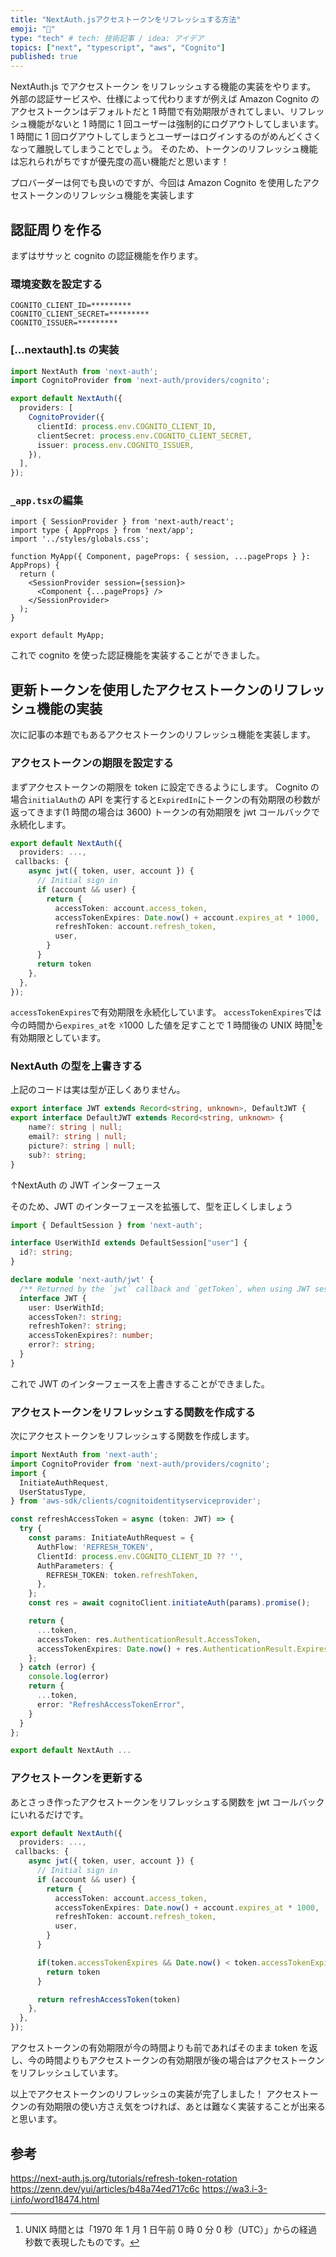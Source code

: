 ```yaml
---
title: "NextAuth.jsアクセストークンをリフレッシュする方法"
emoji: "📝"
type: "tech" # tech: 技術記事 / idea: アイデア
topics: ["next", "typescript", "aws", "Cognito"]
published: true
---
```


NextAuth.js でアクセストークン をリフレッシュする機能の実装をやります。
外部の認証サービスや、仕様によって代わりますが例えば Amazon Cognito のアクセストークンはデフォルトだと 1 時間で有効期限がきれてしまい、リフレッシュ機能がないと 1 時間に 1 回ユーザーは強制的にログアウトしてしまいます。
1 時間に 1 回ログアウトしてしまうとユーザーはログインするのがめんどくさくなって離脱してしまうことでしょう。
そのため、トークンのリフレッシュ機能は忘れられがちですが優先度の高い機能だと思います！

プロバーダーは何でも良いのですが、今回は Amazon Cognito を使用したアクセストークンのリフレッシュ機能を実装します

## 認証周りを作る

まずはササッと cognito の認証機能を作ります。

### 環境変数を設定する

```.env
COGNITO_CLIENT_ID=*********
COGNITO_CLIENT_SECRET=*********
COGNITO_ISSUER=*********
```

### [...nextauth].ts の実装

```pages/api/auth/[...nextauth].ts
import NextAuth from 'next-auth';
import CognitoProvider from 'next-auth/providers/cognito';

export default NextAuth({
  providers: [
    CognitoProvider({
      clientId: process.env.COGNITO_CLIENT_ID,
      clientSecret: process.env.COGNITO_CLIENT_SECRET,
      issuer: process.env.COGNITO_ISSUER,
    }),
  ],
});
```

### `_app.tsx`の編集

```_app.tsx
import { SessionProvider } from 'next-auth/react';
import type { AppProps } from 'next/app';
import '../styles/globals.css';

function MyApp({ Component, pageProps: { session, ...pageProps } }: AppProps) {
  return (
    <SessionProvider session={session}>
      <Component {...pageProps} />
    </SessionProvider>
  );
}

export default MyApp;
```

これで cognito を使った認証機能を実装することができました。

## 更新トークンを使用したアクセストークンのリフレッシュ機能の実装

次に記事の本題でもあるアクセストークンのリフレッシュ機能を実装します。

### アクセストークンの期限を設定する

まずアクセストークンの期限を token に設定できるようにします。
Cognito の場合`initialAuth`の API を実行すると`ExpiredIn`にトークンの有効期限の秒数が返ってきます(1 時間の場合は 3600)
トークンの有効期限を jwt コールバックで永続化します。

```pages/api/auth/[...nextauth].ts
export default NextAuth({
  providers: ...,
 callbacks: {
    async jwt({ token, user, account }) {
      // Initial sign in
      if (account && user) {
        return {
          accessToken: account.access_token,
          accessTokenExpires: Date.now() + account.expires_at * 1000,
          refreshToken: account.refresh_token,
          user,
        }
      }
      return token
    },
  },
});
```

`accessTokenExpires`で有効期限を永続化しています。
`accessTokenExpires`では今の時間から`expires_at`を ☓1000 した値を足すことで 1 時間後の UNIX 時間[^1]を有効期限としています。

### NextAuth の型を上書きする

上記のコードは実は型が正しくありません。

```node_modules/../next-auth.d.ts
export interface JWT extends Record<string, unknown>, DefaultJWT {
export interface DefaultJWT extends Record<string, unknown> {
    name?: string | null;
    email?: string | null;
    picture?: string | null;
    sub?: string;
}
```

↑NextAuth の JWT インターフェース

そのため、JWT のインターフェースを拡張して、型を正しくしましょう

```types/next-auth.d.ts
import { DefaultSession } from 'next-auth';

interface UserWithId extends DefaultSession["user"] {
  id?: string;
}

declare module 'next-auth/jwt' {
  /** Returned by the `jwt` callback and `getToken`, when using JWT sessions */
  interface JWT {
    user: UserWithId;
    accessToken?: string;
    refreshToken?: string;
    accessTokenExpires?: number;
    error?: string;
  }
}
```

これで JWT のインターフェースを上書きすることができました。

### アクセストークンをリフレッシュする関数を作成する

次にアクセストークンをリフレッシュする関数を作成します。

```pages/api/auth/[...nextauth].ts
import NextAuth from 'next-auth';
import CognitoProvider from 'next-auth/providers/cognito';
import {
  InitiateAuthRequest,
  UserStatusType,
} from 'aws-sdk/clients/cognitoidentityserviceprovider';

const refreshAccessToken = async (token: JWT) => {
  try {
    const params: InitiateAuthRequest = {
      AuthFlow: 'REFRESH_TOKEN',
      ClientId: process.env.COGNITO_CLIENT_ID ?? '',
      AuthParameters: {
        REFRESH_TOKEN: token.refreshToken,
      },
    };
    const res = await cognitoClient.initiateAuth(params).promise();

    return {
      ...token,
      accessToken: res.AuthenticationResult.AccessToken,
      accessTokenExpires: Date.now() + res.AuthenticationResult.ExpiresIn * 1000,
    };
  } catch (error) {
    console.log(error)
    return {
      ...token,
      error: "RefreshAccessTokenError",
    }
  }
};

export default NextAuth ...
```

### アクセストークンを更新する

あとさっき作ったアクセストークンをリフレッシュする関数を jwt コールバックにいれるだけです。

```pages/api/auth/[...nextauth].ts
export default NextAuth({
  providers: ...,
 callbacks: {
    async jwt({ token, user, account }) {
      // Initial sign in
      if (account && user) {
        return {
          accessToken: account.access_token,
          accessTokenExpires: Date.now() + account.expires_at * 1000,
          refreshToken: account.refresh_token,
          user,
        }
      }

      if(token.accessTokenExpires && Date.now() < token.accessTokenExpires) {
        return token
      }

      return refreshAccessToken(token)
    },
  },
});
```

アクセストークンの有効期限が今の時間よりも前であればそのまま token を返し、今の時間よりもアクセストークンの有効期限が後の場合はアクセストークンをリフレッシュしています。

以上でアクセストークンのリフレッシュの実装が完了しました！
アクセストークンの有効期限の使い方さえ気をつければ、あとは難なく実装することが出来ると思います。

## 参考

https://next-auth.js.org/tutorials/refresh-token-rotation
https://zenn.dev/yui/articles/b48a74ed717c6c
https://wa3.i-3-i.info/word18474.html

[^1]: UNIX 時間とは「1970 年 1 月 1 日午前 0 時 0 分 0 秒（UTC）」からの経過秒数で表現したものです。
